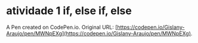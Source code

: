 # atividade 1 if, else if, else

A Pen created on CodePen.io. Original URL: [https://codepen.io/Gislany-Araujo/pen/MWNpEXg](https://codepen.io/Gislany-Araujo/pen/MWNpEXg).

